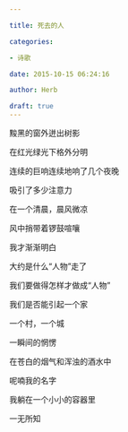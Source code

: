 ```yaml
---

title: 死去的人

categories:

- 诗歌

date: 2015-10-15 06:24:16

author: Herb

draft: true
---
```


黢黑的窗外迸出树影

在红光绿光下格外分明

连续的巨响连续地响了几个夜晚

吸引了多少注意力



在一个清晨，晨风微凉

风中捎带着锣鼓喧嚷

我才渐渐明白

大约是什么“人物”走了



我们要做得怎样才做成“人物”

我们是否能引起一个家

一个村，一个城

一瞬间的惘愣



在苍白的烟气和浑浊的酒水中

呢喃我的名字

我躺在一个小小的容器里

一无所知

